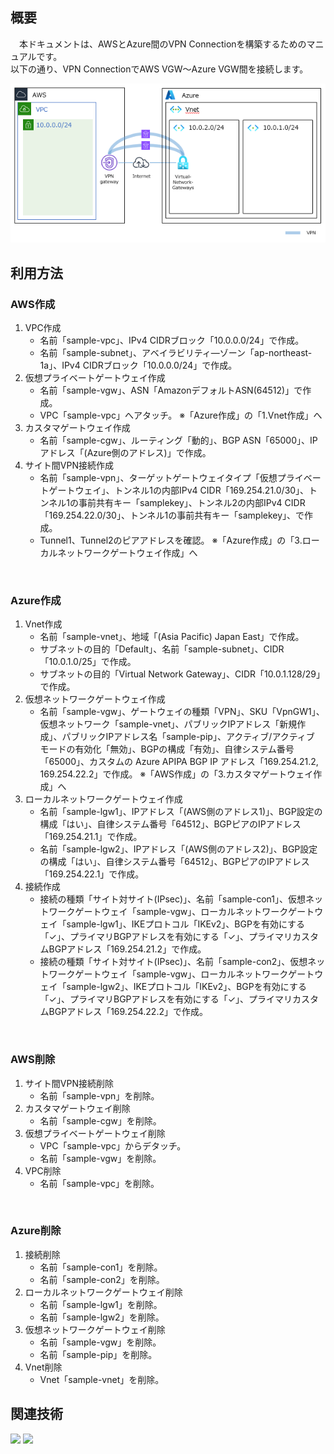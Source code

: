 ## 概要
　本ドキュメントは、AWSとAzure間のVPN Connectionを構築するためのマニュアルです。<br/>
以下の通り、VPN ConnectionでAWS VGW～Azure VGW間を接続します。<br/>

![](images/vpn-connection-between-aws-and-azure.png)

## 利用方法
### AWS作成
1. VPC作成
   * 名前「sample-vpc」、IPv4 CIDRブロック「10.0.0.0/24」で作成。
   * 名前「sample-subnet」、アベイラビリティ―ゾーン「ap-northeast-1a」、IPv4 CIDRブロック「10.0.0.0/24」で作成。 
1. 仮想プライベートゲートウェイ作成 
   * 名前「sample-vgw」、ASN「AmazonデフォルトASN(64512)」で作成。 
   * VPC「sample-vpc」へアタッチ。 ※「Azure作成」の「1.Vnet作成」へ
1. カスタマゲートウェイ作成 
   * 名前「sample-cgw」、ルーティング「動的」、BGP ASN「65000」、IPアドレス「(Azure側のアドレス)」で作成。 
1. サイト間VPN接続作成 
   * 名前「sample-vpn」、ターゲットゲートウェイタイプ「仮想プライベートゲートウェイ」、トンネル1の内部IPv4 CIDR「169.254.21.0/30」、トンネル1の事前共有キー「samplekey」、トンネル2の内部IPv4 CIDR「169.254.22.0/30」、トンネル1の事前共有キー「samplekey」、で作成。
   * Tunnel1、Tunnel2のピアアドレスを確認。 ※「Azure作成」の「3.ローカルネットワークゲートウェイ作成」へ 
<br/>

### Azure作成
1. Vnet作成 
   * 名前「sample-vnet」、地域「(Asia Pacific) Japan East」で作成。 
   * サブネットの目的「Default」、名前「sample-subnet」、CIDR「10.0.1.0/25」で作成。
   * サブネットの目的「Virtual Network Gateway」、CIDR「10.0.1.128/29」で作成。
1. 仮想ネットワークゲートウェイ作成 
   * 名前「sample-vgw」、ゲートウェイの種類「VPN」、SKU「VpnGW1」、仮想ネットワーク「sample-vnet」、パブリックIPアドレス「新規作成」、パブリックIPアドレス名「sample-pip」、アクティブ/アクティブ モードの有効化「無効」、BGPの構成「有効」、自律システム番号「65000」、カスタムの Azure APIPA BGP IP アドレス「169.254.21.2, 169.254.22.2」で作成。 ※「AWS作成」の「3.カスタマゲートウェイ作成」へ 
1. ローカルネットワークゲートウェイ作成 
   * 名前「sample-lgw1」、IPアドレス「(AWS側のアドレス1)」、BGP設定の構成「はい」、自律システム番号「64512」、BGPピアのIPアドレス「169.254.21.1」で作成。 
   * 名前「sample-lgw2」、IPアドレス「(AWS側のアドレス2)」、BGP設定の構成「はい」、自律システム番号「64512」、BGPピアのIPアドレス「169.254.22.1」で作成。 
1. 接続作成 
   * 接続の種類「サイト対サイト(IPsec)」、名前「sample-con1」、仮想ネットワークゲートウェイ「sample-vgw」、ローカルネットワークゲートウェイ「sample-lgw1」、IKEプロトコル「IKEv2」、BGPを有効にする「✓」、プライマリBGPアドレスを有効にする「✓」、プライマリカスタムBGPアドレス「169.254.21.2」で作成。
   * 接続の種類「サイト対サイト(IPsec)」、名前「sample-con2」、仮想ネットワークゲートウェイ「sample-vgw」、ローカルネットワークゲートウェイ「sample-lgw2」、IKEプロトコル「IKEv2」、BGPを有効にする「✓」、プライマリBGPアドレスを有効にする「✓」、プライマリカスタムBGPアドレス「169.254.22.2」で作成。
<br/>

### AWS削除
1. サイト間VPN接続削除
   * 名前「sample-vpn」を削除。
1. カスタマゲートウェイ削除
   * 名前「sample-cgw」を削除。
1. 仮想プライベートゲートウェイ削除 
   * VPC「sample-vpc」からデタッチ。
   * 名前「sample-vgw」を削除。 
1. VPC削除
   * 名前「sample-vpc」を削除。
<br/>

### Azure削除
1. 接続削除
   * 名前「sample-con1」を削除。
   * 名前「sample-con2」を削除。
1. ローカルネットワークゲートウェイ削除
   * 名前「sample-lgw1」を削除。
   * 名前「sample-lgw2」を削除。
1. 仮想ネットワークゲートウェイ削除
   * 名前「sample-vgw」を削除。 
   * 名前「sample-pip」を削除。
1. Vnet削除
   * Vnet「sample-vnet」を削除。

## 関連技術
<img src="https://img.shields.io/badge/AWS-Site_to_Site_VPN-orange"></img> <img src="https://img.shields.io/badge/Azure-Connection-blue"></img>
